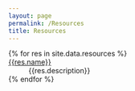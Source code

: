 ```yaml
---
layout: page
permalink: /Resources
title: Resources
---
```


<dl>
  {% for res in site.data.resources %}
    <dt><a href="{{res.link}}">{{res.name}}</a></dt>
    <dd>{{res.description}}</dd>
  {% endfor %}
</dl>
